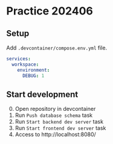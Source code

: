 # Practice 202406

## Setup
Add `.devcontainer/compose.env.yml` file.

``` yaml:compose.env.yml
services:
  workspace:
    environment:
      DEBUG: 1
```

## Start development
0. Open repository in devcontainer
0. Run `Push database schema` task
0. Run `Start backend dev server` task
0. Run `Start frontend dev server` task
0. Access to http://localhost:8080/